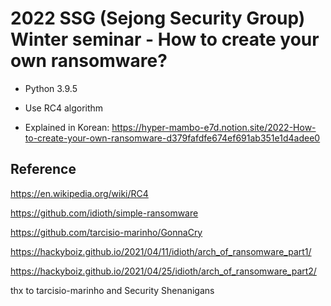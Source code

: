 # 2022 SSG (Sejong Security Group) Winter seminar - How to create your own ransomware?

- Python 3.9.5
- Use RC4 algorithm

- Explained in Korean: https://hyper-mambo-e7d.notion.site/2022-How-to-create-your-own-ransomware-d379fafdfe674ef691ab351e1d4adee0



## Reference

https://en.wikipedia.org/wiki/RC4

https://github.com/idioth/simple-ransomware

https://github.com/tarcisio-marinho/GonnaCry

https://hackyboiz.github.io/2021/04/11/idioth/arch_of_ransomware_part1/

https://hackyboiz.github.io/2021/04/25/idioth/arch_of_ransomware_part2/

thx to tarcisio-marinho and Security Shenanigans

